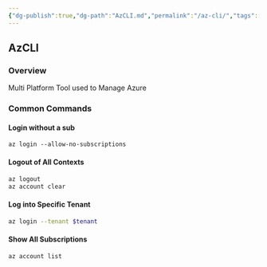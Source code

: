 ```yaml
---
{"dg-publish":true,"dg-path":"AzCLI.md","permalink":"/az-cli/","tags":["#software","notes"]}
---
```



## AzCLI

### Overview

Multi Platform Tool used to Manage Azure

### Common Commands

#### Login without a sub

```shell
az login --allow-no-subscriptions
```

#### Logout of All Contexts

```bash
az logout
az account clear
```

#### Log into Specific Tenant

```bash
az login --tenant $tenant
```

#### Show All Subscriptions

```bash
az account list
```
